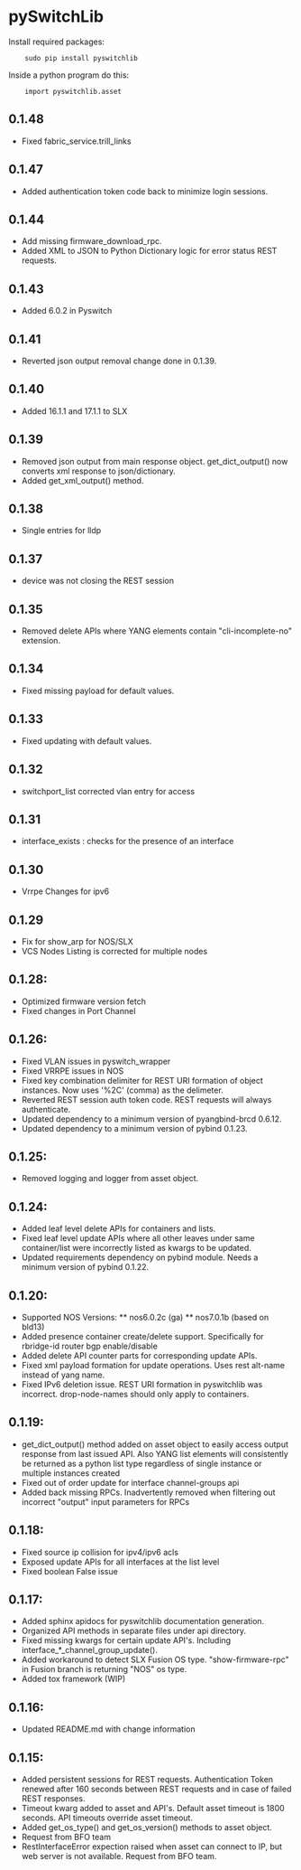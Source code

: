 # pySwitchLib


Install required packages:
```
    sudo pip install pyswitchlib
```


Inside a python program do this:
```
    import pyswitchlib.asset
```
## 0.1.48
* Fixed fabric_service.trill_links
## 0.1.47
* Added authentication token code back to minimize login sessions.
## 0.1.44
* Add missing firmware_download_rpc.
* Added XML to JSON to Python Dictionary logic for error status REST requests.
## 0.1.43
* Added 6.0.2 in Pyswitch
## 0.1.41
* Reverted json output removal change done in 0.1.39.

## 0.1.40
* Added 16.1.1 and 17.1.1 to SLX
## 0.1.39
* Removed json output from main response object. get_dict_output() now converts xml response to json/dictionary.
* Added get_xml_output() method.

## 0.1.38
* Single entries for lldp 
## 0.1.37
* device was not closing the REST session 
## 0.1.35
* Removed delete APIs where YANG elements contain "cli-incomplete-no" extension.

## 0.1.34
* Fixed missing payload for default values.

## 0.1.33
* Fixed updating with default values.
## 0.1.32
* switchport_list corrected vlan entry for access

## 0.1.31
* interface_exists : checks for the presence of an interface

## 0.1.30
* Vrrpe Changes for ipv6

## 0.1.29
* Fix for show_arp for NOS/SLX
* VCS Nodes Listing is corrected for multiple nodes

## 0.1.28:
* Optimized firmware version fetch
* Fixed changes in Port Channel

## 0.1.26:
* Fixed VLAN issues in pyswitch_wrapper
* Fixed VRRPE issues in NOS
* Fixed key combination delimiter for REST URI formation of object instances.  Now uses '%2C' (comma) as the delimeter.
* Reverted REST session auth token code. REST requests will always authenticate.
* Updated dependency to a minimum version of pyangbind-brcd 0.6.12.
* Updated dependency to a minimum version of pybind 0.1.23.

## 0.1.25:
* Removed logging and logger from asset object.

## 0.1.24:
* Added leaf level delete APIs for containers and lists.
* Fixed leaf level update APIs where all other leaves under same container/list were incorrectly listed as kwargs to be updated.
* Updated requirements dependency on pybind module. Needs a minimum version of pybind 0.1.22.

## 0.1.20:
* Supported NOS Versions:
** nos6.0.2c (ga)
** nos7.0.1b (based on bld13)
* Added presence container create/delete support.  Specifically for rbridge-id router bgp enable/disable
* Added delete API counter parts for corresponding update APIs.
* Fixed xml payload formation for update operations.  Uses rest alt-name instead of yang name.
* Fixed IPv6 deletion issue.  REST URI formation in pyswitchlib was incorrect.  drop-node-names should only apply to containers.

## 0.1.19:
* get_dict_output() method added on asset object to easily access output response from last issued API.  Also YANG list elements will consistently be returned as a python list type regardless of single instance or multiple instances created
* Fixed out of order update for interface channel-groups api
* Added back missing RPCs.  Inadvertently removed when filtering out incorrect "output" input parameters for RPCs

## 0.1.18:
* Fixed source ip collision for ipv4/ipv6 acls
* Exposed update APIs for all interfaces at the list level
* Fixed boolean False issue

## 0.1.17:
* Added sphinx apidocs for pyswitchlib documentation generation.
* Organized API methods in separate files under api directory.
* Fixed missing kwargs for certain update API's.  Including interface_*_channel_group_update().
* Added workaround to detect SLX Fusion OS type. "show-firmware-rpc" in Fusion branch is returning "NOS" os type.
* Added tox framework (WIP)

## 0.1.16:
* Updated README.md with change information

## 0.1.15:
* Added persistent sessions for REST requests. Authentication Token renewed after 160 seconds between REST requests and in case of failed REST responses.
* Timeout kwarg added to asset and API's. Default asset timeout is 1800 seconds. API timeouts override asset timeout.
* Added get_os_type() and get_os_version() methods to asset object. 
* Request from BFO team
* RestInterfaceError expection raised when asset can connect to IP, but web server is not available. Request from BFO team.






